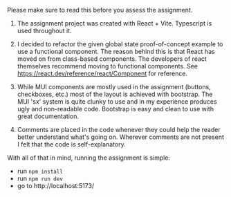 Please make sure to read this before you assess the assignment.

1. The assignment project was created with React + Vite. Typescript is used throughout it.

2. I decided to refactor the given global state proof-of-concept example to use a functional component.
The reason behind this is that React has moved on from class-based components. The developers of react themselves recommend
moving to functional components. See https://react.dev/reference/react/Component for reference.

3. While MUI components are mostly used in the assignment (buttons, checkboxes, etc.) most of the layout is
achieved with bootstrap. The MUI 'sx' system is quite clunky to use and in my experience produces ugly and non-readable code.
Bootstrap is easy and clean to use with great documentation.

4. Comments are placed in the code whenever they could help the reader better understand what's going on.
Wherever comments are not present I felt that the code is self-explanatory.

With all of that in mind, running the assignment is simple:
 - run `npm install`
 - run `npm run dev`
 - go to http://localhost:5173/